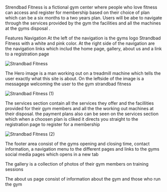 Strendbad Fitness is a fictional gym center where people who love fitness can access and register for membership
based on their choice of plan which can be a six months to a two years plan. Users will be abe to navigate 
through the services provided by the gym the facilities and all the machines at the gyms disposal .

Features
Navigation
At the left of the navigation is the gyms logo Strandbad Fitness with a white and pink color.
At the right side of the navigation are the navigation links which includ the home page, gallery,
about us and a link to a registration page

![Strandbad Fitness](https://user-images.githubusercontent.com/125648375/233965467-7012acdf-e6d6-4aa0-9f09-1912f7175596.png)

The Hero image is a man working out on a treadmill machine which tells the user exactly what this site is about.
On the leftside of the image is a messagege welcoming the user to the gym strandbad fitness

![Strandbad Fitness (1)](https://user-images.githubusercontent.com/125648375/233972244-cfd29bd1-cad8-4af7-8cd2-d21371a9b4a1.png)

The services section contain all the services they offer and the facillities provided for their gym members and all the 
the working out machines at their disposal. 
the payment plans also can be seen on the services section which when a choosen plan is cliked it directs you straight to
the registration page to register for a membership

![Strandbad Fitness (2)](https://user-images.githubusercontent.com/125648375/233972968-59a15766-2b61-4607-b041-7ccb801fffc2.png)

The footer area consist of the gyms opening and closing time, contact information, a navigation menu to the different pages and links to the gyms social media pages which opens in a new tab

The gallery is a collection of photos of their gym members on training sessions

The about us page consist of information about the gym and those who run the gym



